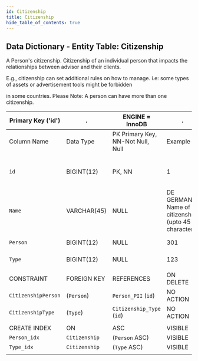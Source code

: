 ```yaml
---
id: Citizenship
title: Citizenship
hide_table_of_contents: true
---
```


## Data Dictionary - Entity Table: Citizenship

A Person's citizenship. Citizenship of an individual person that impacts the relationships between advisor and their clients.

 E.g., citizenship can set additional rules on how to manage. i.e: some types of assets or advertisement tools might be forbidden

 in some countries.  Please Note: A person can have more than one citizenship.

| Primary Key ('id')|.|ENGINE = InnoDB|.|.|
|---|---|---|---|---|
| Column Name| Data Type|PK Primary Key, NN-Not Null, Null|Example|Comments|
||
|`id`| BIGINT(12)|PK, NN|1|PrimaryKey-ID, Not Null (auto creates)|
|`Name`| VARCHAR(45)|NULL|DE GERMAN- Name of citizenship (upto 45 characters)|
|`Person`| BIGINT(12)|NULL|301|ID of Person PII record|
|`Type`|BIGINT(12)|NULL|123|Citizenship type id|  
||
|CONSTRAINT|FOREIGN KEY|REFERENCES|ON DELETE|ON UPDATE|
|`CitizenshipPerson`|(`Person`)|`Person_PII` (`id`)|NO ACTION| NO ACTION|
|`CitizenshipType`|(`Type`)| `Citizenship_Type` (`id`)|NO ACTION| NO ACTION|
||
|CREATE INDEX|ON|ASC|VISIBLE|.|
|`Person_idx`|`Citizenship`|(`Person` ASC)|VISIBLE|.|
|`Type_idx`|`Citizenship`|(`Type` ASC)|VISIBLE|.| 
||
